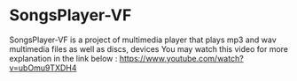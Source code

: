 # SongsPlayer-VF
SongsPlayer-VF is a project of  multimedia player that plays mp3 and wav multimedia files as well as discs, devices
You may watch this video for more explanation in the link below :
https://www.youtube.com/watch?v=ubOmu9TXDH4
